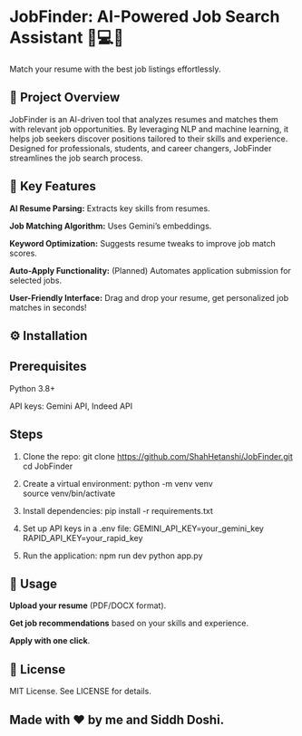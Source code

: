# JobFinder: AI-Powered Job Search Assistant 💼💻🌟

Match your resume with the best job listings effortlessly.

## 📌 Project Overview

JobFinder is an AI-driven tool that analyzes resumes and matches them with relevant job opportunities. By leveraging NLP and machine learning, it helps job seekers discover positions tailored to their skills and experience. Designed for professionals, students, and career changers, JobFinder streamlines the job search process.

## 🚀 Key Features

**AI Resume Parsing:** Extracts key skills from resumes.

**Job Matching Algorithm:** Uses Gemini’s embeddings.

**Keyword Optimization:** Suggests resume tweaks to improve job match scores.

**Auto-Apply Functionality:** (Planned) Automates application submission for selected jobs.

**User-Friendly Interface:** Drag and drop your resume, get personalized job matches in seconds!

## ⚙️ Installation

## Prerequisites

Python 3.8+

API keys: Gemini API, Indeed API

## Steps
1. Clone the repo:
   git clone https://github.com/ShahHetanshi/JobFinder.git
   cd JobFinder

2. Create a virtual environment:
   python -m venv venv  
   source venv/bin/activate

3. Install dependencies:
   pip install -r requirements.txt

4. Set up API keys in a .env file:
   GEMINI_API_KEY=your_gemini_key  
   RAPID_API_KEY=your_rapid_key  

5. Run the application:
   npm run dev
   python app.py

## 🔧 Usage

**Upload your resume** (PDF/DOCX format).

**Get job recommendations** based on your skills and experience.

**Apply with one click**.

## 📝 License

MIT License. See LICENSE for details.

## Made with ❤️ by me and Siddh Doshi.
